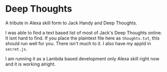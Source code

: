 # Deep Thoughts

A tribute in Alexa skill form to Jack Handy and Deep Thoughts. 

I was able to find a text based list of most of Jack's Deep Thoughts online. It isnt hard to find. If you place the plaintext file here as `thoughts.txt`, this should run well for you. There isn't much to it. I also have my appId in `secret.js`. 

I am running it as a Lambda based development only Alexa skill right now and it is working alright. 